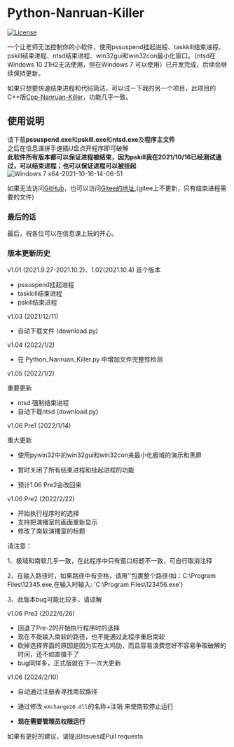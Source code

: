 # Python-Nanruan-Killer

[![License](https://img.shields.io/badge/license-MIT-svg)](https://github.com/zhouxuanyi-zxy/Python-Nanruan-Killer/blob/master/LICENSE)

一个让老师无法控制你的小软件，使用pssuspend挂起进程、taskkill结束进程、pskill结束进程、ntsd结束进程、win32gui和win32con最小化窗口。（ntsd在Windows 10 21H2无法使用，但在Windows 7 可以使用）已开发完成，后续会继续保持更新。

如果只想要快速结束进程和代码简洁，可以试一下我的另一个项目，此项目的C++版[Cpp-Nanruan-Killer](https://github.com/zhouxuanyi-zxy/Cpp-Nanruan-Killer)，功能几乎一致。

## 使用说明
请下载**pssuspend.exe**和**pskill.exe**和**ntsd.exe**及**程序主文件**    
之后在信息课拼手速插U盘点开程序即可破解  
**此软件所有版本都可以保证进程被结束，因为pskill我在2021/10/16已经测试通过，可以结束进程；也可以保证进程可以被挂起**  ![Windows 7 x64-2021-10-16-14-06-51](https://user-images.githubusercontent.com/69704410/137575937-a9a2ee5e-91f3-465f-8eed-709ee8e551dd.png)

如果无法访问[GitHub](https://github.com/zhouxuanyi-zxy/Python-Nanruan-Killer)，也可以访问[Gitee的地址](https://gitee.com/zhouxuanyi/Python-Nanruan-Killer),(gitee上不更新，只有结束进程需要的文件)

### 最后的话
最后，祝各位可以在信息课上玩的开心。

### 版本更新历史
v1.01 (2021.9.27-2021.10.2)、1.02(2021.10.4)
首个版本
+ pssuspend挂起进程
+ taskkill结束进程
+ pskill结束进程

v1.03 (2021/12/11)
+ 自动下载文件 (download.py)

v1.04 (2022/1/2)
+ 在 Python_Nanruan_Killer.py 中增加文件完整性检测

v1.05 (2022/1/2)

重要更新
+ ntsd 强制结束进程
+ 自动下载ntsd (download.py)

v1.06 Pre1 (2022/1/14)

重大更新

+ 使用pywin32中的win32gui和win32con来最小化极域的演示和黑屏

- 暂时关闭了所有结束进程和挂起进程的功能

+ 预计1.06 Pre2会改回来

v1.06 Pre2 (2022/2/22)

+ 开始执行程序时的选择
+ 支持把演播室的画面重新显示
+ 修改了南软演播室的标题

请注意：

1、极域和南软几乎一致，在此程序中只有窗口标题不一致，可自行取消注释

2、在输入路径时，如果路径中有空格，请用''包裹整个路径(如：C:\Program Files\12345.exe,在输入时输入: 'C:\Program Files\123456.exe')

3、此版本bug可能比较多，请谅解

v1.06 Pre3 (2022/6/26)

- 回退了Pre-2的开始执行程序时的选择
- 现在不能输入南软的路径，也不能通过此程序重启南软
- 砍掉选择界面的原因是因为实在太鸡肋，而且容易浪费您好不容易争取破解的时间，还不如直接干了
- bug同样多，正式版就在下一次大更新

v1.06 (2024/2/10)

+ 自动通过注册表寻找南软路径
+ 通过修改 `eXchange20.dll`的名称+注销 来使南软停止运行

+ **现在需要管理员权限运行**

如果有更好的建议，请提出Issues或Pull requests
